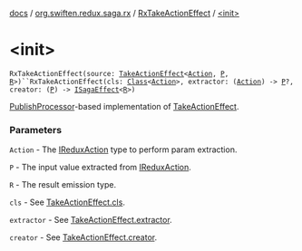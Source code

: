 [docs](../../index.md) / [org.swiften.redux.saga.rx](../index.md) / [RxTakeActionEffect](index.md) / [&lt;init&gt;](./-init-.md)

# &lt;init&gt;

`RxTakeActionEffect(source: `[`TakeActionEffect`](../../org.swiften.redux.saga.common/-take-action-effect/index.md)`<`[`Action`](index.md#Action)`, `[`P`](index.md#P)`, `[`R`](index.md#R)`>)``RxTakeActionEffect(cls: `[`Class`](http://docs.oracle.com/javase/6/docs/api/java/lang/Class.html)`<`[`Action`](index.md#Action)`>, extractor: (`[`Action`](index.md#Action)`) -> `[`P`](index.md#P)`?, creator: (`[`P`](index.md#P)`) -> `[`ISagaEffect`](../../org.swiften.redux.saga.common/-i-saga-effect.md)`<`[`R`](index.md#R)`>)`

[PublishProcessor](#)-based implementation of [TakeActionEffect](../../org.swiften.redux.saga.common/-take-action-effect/index.md).

### Parameters

`Action` - The [IReduxAction](../../org.swiften.redux.core/-i-redux-action.md) type to perform param extraction.

`P` - The input value extracted from [IReduxAction](../../org.swiften.redux.core/-i-redux-action.md).

`R` - The result emission type.

`cls` - See [TakeActionEffect.cls](../../org.swiften.redux.saga.common/-take-action-effect/cls.md).

`extractor` - See [TakeActionEffect.extractor](../../org.swiften.redux.saga.common/-take-action-effect/extractor.md).

`creator` - See [TakeActionEffect.creator](../../org.swiften.redux.saga.common/-take-action-effect/creator.md).